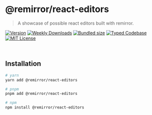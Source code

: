 # @remirror/react-editors

> A showcase of possible react editors built with remirror.

[![Version][version]][npm] [![Weekly Downloads][downloads-badge]][npm] [![Bundled size][size-badge]][size] [![Typed Codebase][typescript]](#) [![MIT License][license]](#)

[version]: https://flat.badgen.net/npm/v/@remirror/react-editors
[npm]: https://npmjs.com/package/@remirror/react-editors
[license]: https://flat.badgen.net/badge/license/MIT/purple
[size]: https://bundlephobia.com/result?p=@remirror/react-editors
[size-badge]: https://flat.badgen.net/bundlephobia/minzip/@remirror/react-editors
[typescript]: https://flat.badgen.net/badge/icon/TypeScript?icon=typescript&label
[downloads-badge]: https://badgen.net/npm/dw/@remirror/react-editors/red?icon=npm

<br />

## Installation

```bash
# yarn
yarn add @remirror/react-editors

# pnpm
pnpm add @remirror/react-editors

# npm
npm install @remirror/react-editors
```

<br />
